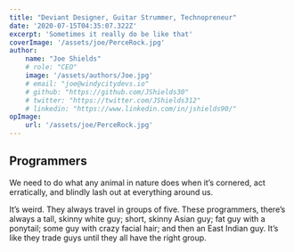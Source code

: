 ```yaml
---
title: "Deviant Designer, Guitar Strummer, Technopreneur"
date: '2020-07-15T04:35:07.322Z'
excerpt: 'Sometimes it really do be like that'
coverImage: '/assets/joe/PerceRock.jpg' 
author:
	name: "Joe Shields"
	# role: "CEO"
	image: '/assets/authors/Joe.jpg'
	# email: "joe@windycitydevs.io"
	# github: "https://github.com/JShields30"
	# twitter: "https://twitter.com/JShields312"
	# linkedin: "https://www.linkedin.com/in/jshields90/"
opImage: 
	url: '/assets/joe/PerceRock.jpg'
---
```


## Programmers
We need to do what any animal in nature does when it’s cornered, act erratically, and blindly lash out at everything around us.

It’s weird. They always travel in groups of five. These programmers, there’s always a tall, skinny white guy; short, skinny Asian guy; fat guy with a ponytail; some guy with crazy facial hair; and then an East Indian guy. It’s like they trade guys until they all have the right group.